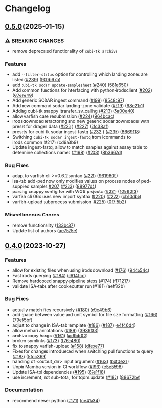 # Changelog

## [0.5.0](https://github.com/bihealth/cubi-tk/compare/v0.4.0...v0.5.0) (2025-01-15)


### ⚠ BREAKING CHANGES

* remove deprecated functionality of `cubi-tk archive`

### Features

* add `--filter-status` option for controlling which landing zones are listed ([#239](https://github.com/bihealth/cubi-tk/issues/239)) ([900b67a](https://github.com/bihealth/cubi-tk/commit/900b67a26130c8fccbcb338fcb666f03779b181f))
* add `cubi-tk sodar update-samplesheet` ([#240](https://github.com/bihealth/cubi-tk/issues/240)) ([581e650](https://github.com/bihealth/cubi-tk/commit/581e65090c6147330f8077bb7f73622434e20f45))
* Add common functions for interfacing with python-irodsclient ([#202](https://github.com/bihealth/cubi-tk/issues/202)) ([67e6e49](https://github.com/bihealth/cubi-tk/commit/67e6e492642d13d2561ff313e84849dd21a298cb))
* Add generic SODAR ingest command ([#199](https://github.com/bihealth/cubi-tk/issues/199)) ([8548c97](https://github.com/bihealth/cubi-tk/commit/8548c9763565901596b5d2675657b7940a6440a1))
* Add new command sodar landing-zone-validate ([#219](https://github.com/bihealth/cubi-tk/issues/219)) ([98e21c1](https://github.com/bihealth/cubi-tk/commit/98e21c199e25f4ca99bc5376de5bcc21da265129))
* Adding cubi-tk snappy itransfer_sv_calling ([#213](https://github.com/bihealth/cubi-tk/issues/213)) ([5a00e40](https://github.com/bihealth/cubi-tk/commit/5a00e40c9c12d02935326a24e0a0fda83329183d))
* allow varfish case resubmission ([#224](https://github.com/bihealth/cubi-tk/issues/224)) ([964bcac](https://github.com/bihealth/cubi-tk/commit/964bcacfe665818bcafc4466b2358011e13c0f89))
* irods download refactoring and new generic sodar downloader with preset for dragen data ([#226](https://github.com/bihealth/cubi-tk/issues/226) ) ([#227](https://github.com/bihealth/cubi-tk/issues/227)) ([3fc38af](https://github.com/bihealth/cubi-tk/commit/3fc38af8fc913f58845b1efae15dcabbfc75b919))
* presets for cubi-tk sodar ingest-fastq ([#232](https://github.com/bihealth/cubi-tk/issues/232) ) ([#235](https://github.com/bihealth/cubi-tk/issues/235)) ([8669118](https://github.com/bihealth/cubi-tk/commit/8669118d389ae038c0758cd9dabbfe58435878d5))
* Switching `cubi-tk sodar ingest-fastq` from icommands to irods_common ([#217](https://github.com/bihealth/cubi-tk/issues/217)) ([cd9a3b9](https://github.com/bihealth/cubi-tk/commit/cd9a3b9d6ccfa49ccf44e10152b17df30009b2a4))
* Update ingest-fastq, allow to match samples against assay table to determine collections names ([#198](https://github.com/bihealth/cubi-tk/issues/198)) ([#203](https://github.com/bihealth/cubi-tk/issues/203)) ([8b3662d](https://github.com/bihealth/cubi-tk/commit/8b3662daeacfa18a320a2168c2cdc5013213ad3c))


### Bug Fixes

* adapt to varfish-cli &gt;=0.6.2 syntax ([#221](https://github.com/bihealth/cubi-tk/issues/221)) ([9619609](https://github.com/bihealth/cubi-tk/commit/9619609483f1f0f753d19354ab8957692b7f7898))
* isa-tab add-ped now only modifies values on process nodes of ped-supplied samples [#207](https://github.com/bihealth/cubi-tk/issues/207) ([#233](https://github.com/bihealth/cubi-tk/issues/233)) ([88977d4](https://github.com/bihealth/cubi-tk/commit/88977d427731db93a0e91b37ddba74e19835a012))
* parsing snappy config for  with WGS projects ([#231](https://github.com/bihealth/cubi-tk/issues/231)) ([10592f3](https://github.com/bihealth/cubi-tk/commit/10592f3a37601d4598458cf543dbb38c6113b552))
* varfish cli 06x uses new import syntax ([#220](https://github.com/bihealth/cubi-tk/issues/220)) ([#222](https://github.com/bihealth/cubi-tk/issues/222)) ([cb10dbb](https://github.com/bihealth/cubi-tk/commit/cb10dbbcedd9e9d287428f14873420c5b6d4898c))
* varfish-upload subprocess submission ([#225](https://github.com/bihealth/cubi-tk/issues/225)) ([0f7f5b2](https://github.com/bihealth/cubi-tk/commit/0f7f5b2d46d0f955eb70faf8741cc44033fe63ce))


### Miscellaneous Chores

* remove  functionality ([133bc87](https://github.com/bihealth/cubi-tk/commit/133bc87d3b75a7beb6611f92084f683593d8cf0b))
* Update list of authors ([ae7525e](https://github.com/bihealth/cubi-tk/commit/ae7525ef6e69632b3c968c79f2d8b5899e888084))

## [0.4.0](https://www.github.com/bihealth/cubi-tk/compare/v0.3.0...v0.4.0) (2023-10-27)


### Features

* allow for existing files when using irods download ([#176](https://www.github.com/bihealth/cubi-tk/issues/176)) ([944a54c](https://www.github.com/bihealth/cubi-tk/commit/944a54c7ca5a33655eeffd4906d6aa0525550b0f))
* Fast irods querying ([#184](https://www.github.com/bihealth/cubi-tk/issues/184)) ([d614fcc](https://www.github.com/bihealth/cubi-tk/commit/d614fcc305cda3e629726a1136f7ebdb5915fb5b))
* Remove hardcoded snappy-pipeline steps ([#174](https://www.github.com/bihealth/cubi-tk/issues/174)) ([f171217](https://www.github.com/bihealth/cubi-tk/commit/f171217bdd40927ae31e4deae802b227845f2dc9))
* validate ISA-tabs after cookiecutter run ([#181](https://www.github.com/bihealth/cubi-tk/issues/181)) ([aeff82b](https://www.github.com/bihealth/cubi-tk/commit/aeff82b8d47c075f74fd6954c18d67b9b38f2be0))


### Bug Fixes

* actually match files recursively ([#180](https://www.github.com/bihealth/cubi-tk/issues/180)) ([e9c49b6](https://www.github.com/bihealth/cubi-tk/commit/e9c49b66a973a459b6d89b40469d9e1e0d31d97c))
* add space between value and unit symbol for file size formatting ([#166](https://www.github.com/bihealth/cubi-tk/issues/166)) ([79e85bf](https://www.github.com/bihealth/cubi-tk/commit/79e85bf4ae1686f5c5291254a836ce2a4580277a))
* adjust to change in ISA-tab template ([#186](https://www.github.com/bihealth/cubi-tk/issues/186)) ([#187](https://www.github.com/bihealth/cubi-tk/issues/187)) ([e4f46d4](https://www.github.com/bihealth/cubi-tk/commit/e4f46d47a5fcc22d3bb33f6c878c7194c25eb27c))
* allow mehari annotations ([#189](https://www.github.com/bihealth/cubi-tk/issues/189)) ([3939f83](https://www.github.com/bihealth/cubi-tk/commit/3939f83bf510d0dfdcfd698234c27f550342c20e))
* archive copy hangs ([#161](https://www.github.com/bihealth/cubi-tk/issues/161)) ([ae8bb92](https://www.github.com/bihealth/cubi-tk/commit/ae8bb92f6f4395f9a6ebd315d36870274197790e))
* broken symlinks ([#173](https://www.github.com/bihealth/cubi-tk/issues/173)) ([f76e480](https://www.github.com/bihealth/cubi-tk/commit/f76e480a9306b657467f76109f2e940ced32cbf0))
* fix to snappy varfish-upload ([#158](https://www.github.com/bihealth/cubi-tk/issues/158)) ([dfebe77](https://www.github.com/bihealth/cubi-tk/commit/dfebe7724e27522faa12dd18b7be495732efb12c))
* Fixes for changes introdueced when switching pull functions to query ([#188](https://www.github.com/bihealth/cubi-tk/issues/188)) ([5fcc369](https://www.github.com/bihealth/cubi-tk/commit/5fcc369be323ca802f5da6c1e0b545f2b9af1743))
* handling of <output_dir> input argument ([#163](https://www.github.com/bihealth/cubi-tk/issues/163)) ([bdf0e21](https://www.github.com/bihealth/cubi-tk/commit/bdf0e21f8c83e199877afcfef86163cd32cd0c9c))
* Unpin Mamba version in CI workflow ([#193](https://www.github.com/bihealth/cubi-tk/issues/193)) ([e5e5596](https://www.github.com/bihealth/cubi-tk/commit/e5e5596118ea19205cf1eb2afb1b3c9e92a2ef4e))
* Update ISA-tpl dependencies ([#195](https://www.github.com/bihealth/cubi-tk/issues/195)) ([67e1f18](https://www.github.com/bihealth/cubi-tk/commit/67e1f180445e5fbc1fbafd22578c257811210121))
* use increment, not sub-total, for tqdm.update ([#182](https://www.github.com/bihealth/cubi-tk/issues/182)) ([88672be](https://www.github.com/bihealth/cubi-tk/commit/88672be4132e241cff499ce590a3712b2fe30bb0))


### Documentation

* recommend newer python ([#171](https://www.github.com/bihealth/cubi-tk/issues/171)) ([ce41a34](https://www.github.com/bihealth/cubi-tk/commit/ce41a3463463fc27ccf1c240437bded4b16f46bb))
